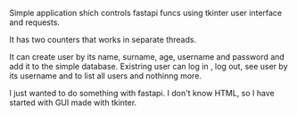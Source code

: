 Simple application shich controls fastapi funcs using tkinter user interface and requests.

It has two counters that works in separate threads.

It can create user by its name, surname, age, username and password and add it to the simple database.
Existring user can log in , log out, see user by its username and to list all users and nothinng more.

I just wanted to do something with fastapi. I don't know HTML, so I have started with GUI made with tkinter.
